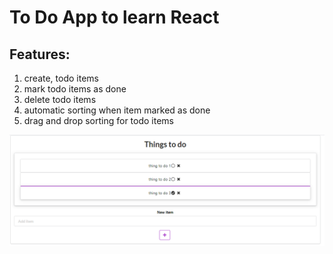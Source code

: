 # To Do App to learn React

## Features:
1. create, todo items
2. mark todo items as done
3. delete todo items
4. automatic sorting when item marked as done
5. drag and drop sorting for todo items

![image](./images/example.PNG)